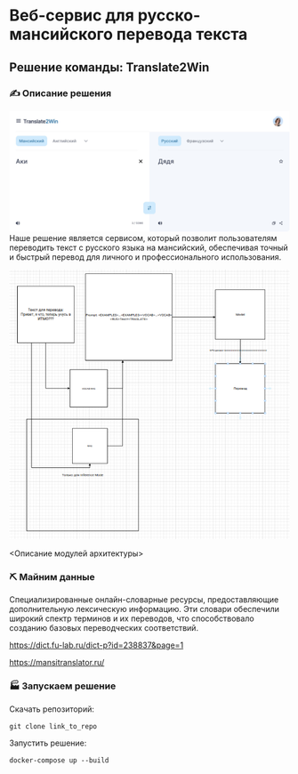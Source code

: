# Веб-сервис для русско-мансийского перевода текста

## Решение команды: **Translate2Win**


### ✍️ Описание решения
![Screenshot](./figs/web.jpeg)
Наше решение является сервисом, который позволит пользователям переводить текст с русского языка на мансийский, обеспечивая точный и быстрый перевод для личного и профессионального использования.

![Screenshot](./figs/pipeline.png)


<Описание модулей архитектуры>


### ⛏️ Майним данные
Специализированные онлайн-словарные ресурсы, предоставляющие дополнительную лексическую информацию. Эти словари обеспечили широкий спектр терминов и их переводов, что способствовало созданию базовых переводческих соответствий.

https://dict.fu-lab.ru/dict-p?id=238837&page=1 

https://mansitranslator.ru/ 
### 🏭 Запускаем решение

Скачать репозиторий:
```
git clone link_to_repo
```

Запустить решение:
```
docker-compose up --build
```
